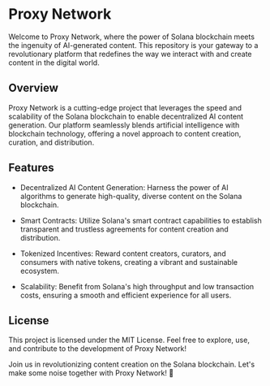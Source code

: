 # Proxy Network

Welcome to Proxy Network, where the power of Solana blockchain meets the ingenuity of AI-generated content. This repository is your gateway to a revolutionary platform that redefines the way we interact with and create content in the digital world.

## Overview
Proxy Network is a cutting-edge project that leverages the speed and scalability of the Solana blockchain to enable decentralized AI content generation. Our platform seamlessly blends artificial intelligence with blockchain technology, offering a novel approach to content creation, curation, and distribution.

## Features

* Decentralized AI Content Generation: Harness the power of AI algorithms to generate high-quality, diverse content on the Solana blockchain.

* Smart Contracts: Utilize Solana's smart contract capabilities to establish transparent and trustless agreements for content creation and distribution.

* Tokenized Incentives: Reward content creators, curators, and consumers with native tokens, creating a vibrant and sustainable ecosystem.

* Scalability: Benefit from Solana's high throughput and low transaction costs, ensuring a smooth and efficient experience for all users.


## License
This project is licensed under the MIT License. Feel free to explore, use, and contribute to the development of Proxy Network!

Join us in revolutionizing content creation on the Solana blockchain. Let's make some noise together with Proxy Network! 🚀